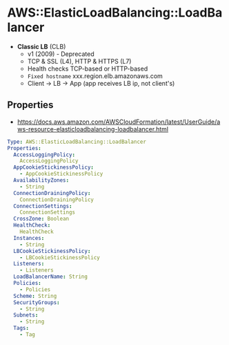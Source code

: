 # AWS::ElasticLoadBalancing::LoadBalancer

- **Classic LB** (CLB)
  - v1 (2009) - Deprecated
  - TCP & SSL (L4), HTTP & HTTPS (L7)
  - Health checks TCP-based or HTTP-based
  - `Fixed hostname` xxx.region.elb.amazonaws.com
  - Client -> LB -> App (app receives LB ip, not client's)

## Properties

- <https://docs.aws.amazon.com/AWSCloudFormation/latest/UserGuide/aws-resource-elasticloadbalancing-loadbalancer.html>

```yaml
Type: AWS::ElasticLoadBalancing::LoadBalancer
Properties:
  AccessLoggingPolicy:
    AccessLoggingPolicy
  AppCookieStickinessPolicy:
    - AppCookieStickinessPolicy
  AvailabilityZones:
    - String
  ConnectionDrainingPolicy:
    ConnectionDrainingPolicy
  ConnectionSettings:
    ConnectionSettings
  CrossZone: Boolean
  HealthCheck:
    HealthCheck
  Instances:
    - String
  LBCookieStickinessPolicy:
    - LBCookieStickinessPolicy
  Listeners:
    - Listeners
  LoadBalancerName: String
  Policies:
    - Policies
  Scheme: String
  SecurityGroups:
    - String
  Subnets:
    - String
  Tags:
    - Tag
```
